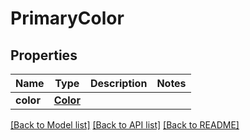 # PrimaryColor

## Properties
Name | Type | Description | Notes
------------ | ------------- | ------------- | -------------
**color** | [**Color**](Color.md) |  | 

[[Back to Model list]](../README.md#documentation-for-models) [[Back to API list]](../README.md#documentation-for-api-endpoints) [[Back to README]](../README.md)

